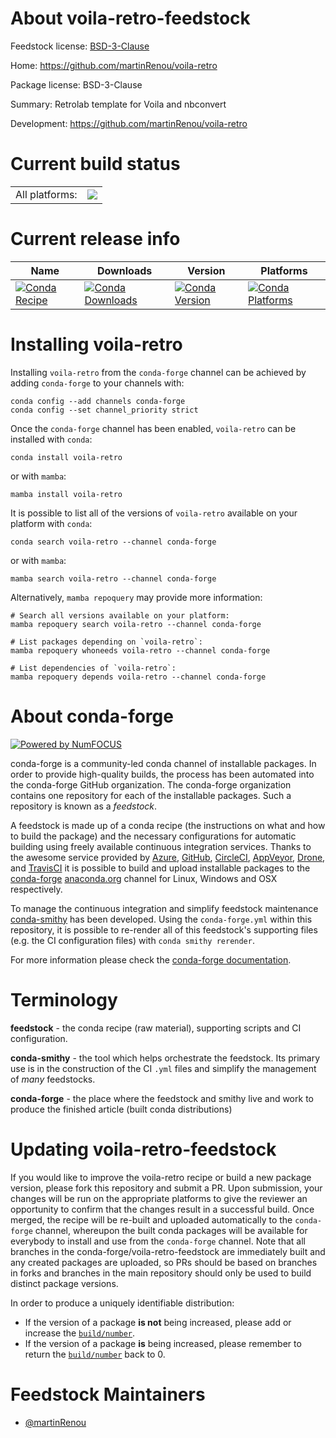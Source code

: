 About voila-retro-feedstock
===========================

Feedstock license: [BSD-3-Clause](https://github.com/conda-forge/voila-retro-feedstock/blob/main/LICENSE.txt)

Home: https://github.com/martinRenou/voila-retro

Package license: BSD-3-Clause

Summary: Retrolab template for Voila and nbconvert

Development: https://github.com/martinRenou/voila-retro

Current build status
====================


<table><tr><td>All platforms:</td>
    <td>
      <a href="https://dev.azure.com/conda-forge/feedstock-builds/_build/latest?definitionId=14993&branchName=main">
        <img src="https://dev.azure.com/conda-forge/feedstock-builds/_apis/build/status/voila-retro-feedstock?branchName=main">
      </a>
    </td>
  </tr>
</table>

Current release info
====================

| Name | Downloads | Version | Platforms |
| --- | --- | --- | --- |
| [![Conda Recipe](https://img.shields.io/badge/recipe-voila--retro-green.svg)](https://anaconda.org/conda-forge/voila-retro) | [![Conda Downloads](https://img.shields.io/conda/dn/conda-forge/voila-retro.svg)](https://anaconda.org/conda-forge/voila-retro) | [![Conda Version](https://img.shields.io/conda/vn/conda-forge/voila-retro.svg)](https://anaconda.org/conda-forge/voila-retro) | [![Conda Platforms](https://img.shields.io/conda/pn/conda-forge/voila-retro.svg)](https://anaconda.org/conda-forge/voila-retro) |

Installing voila-retro
======================

Installing `voila-retro` from the `conda-forge` channel can be achieved by adding `conda-forge` to your channels with:

```
conda config --add channels conda-forge
conda config --set channel_priority strict
```

Once the `conda-forge` channel has been enabled, `voila-retro` can be installed with `conda`:

```
conda install voila-retro
```

or with `mamba`:

```
mamba install voila-retro
```

It is possible to list all of the versions of `voila-retro` available on your platform with `conda`:

```
conda search voila-retro --channel conda-forge
```

or with `mamba`:

```
mamba search voila-retro --channel conda-forge
```

Alternatively, `mamba repoquery` may provide more information:

```
# Search all versions available on your platform:
mamba repoquery search voila-retro --channel conda-forge

# List packages depending on `voila-retro`:
mamba repoquery whoneeds voila-retro --channel conda-forge

# List dependencies of `voila-retro`:
mamba repoquery depends voila-retro --channel conda-forge
```


About conda-forge
=================

[![Powered by
NumFOCUS](https://img.shields.io/badge/powered%20by-NumFOCUS-orange.svg?style=flat&colorA=E1523D&colorB=007D8A)](https://numfocus.org)

conda-forge is a community-led conda channel of installable packages.
In order to provide high-quality builds, the process has been automated into the
conda-forge GitHub organization. The conda-forge organization contains one repository
for each of the installable packages. Such a repository is known as a *feedstock*.

A feedstock is made up of a conda recipe (the instructions on what and how to build
the package) and the necessary configurations for automatic building using freely
available continuous integration services. Thanks to the awesome service provided by
[Azure](https://azure.microsoft.com/en-us/services/devops/), [GitHub](https://github.com/),
[CircleCI](https://circleci.com/), [AppVeyor](https://www.appveyor.com/),
[Drone](https://cloud.drone.io/welcome), and [TravisCI](https://travis-ci.com/)
it is possible to build and upload installable packages to the
[conda-forge](https://anaconda.org/conda-forge) [anaconda.org](https://anaconda.org/)
channel for Linux, Windows and OSX respectively.

To manage the continuous integration and simplify feedstock maintenance
[conda-smithy](https://github.com/conda-forge/conda-smithy) has been developed.
Using the ``conda-forge.yml`` within this repository, it is possible to re-render all of
this feedstock's supporting files (e.g. the CI configuration files) with ``conda smithy rerender``.

For more information please check the [conda-forge documentation](https://conda-forge.org/docs/).

Terminology
===========

**feedstock** - the conda recipe (raw material), supporting scripts and CI configuration.

**conda-smithy** - the tool which helps orchestrate the feedstock.
                   Its primary use is in the construction of the CI ``.yml`` files
                   and simplify the management of *many* feedstocks.

**conda-forge** - the place where the feedstock and smithy live and work to
                  produce the finished article (built conda distributions)


Updating voila-retro-feedstock
==============================

If you would like to improve the voila-retro recipe or build a new
package version, please fork this repository and submit a PR. Upon submission,
your changes will be run on the appropriate platforms to give the reviewer an
opportunity to confirm that the changes result in a successful build. Once
merged, the recipe will be re-built and uploaded automatically to the
`conda-forge` channel, whereupon the built conda packages will be available for
everybody to install and use from the `conda-forge` channel.
Note that all branches in the conda-forge/voila-retro-feedstock are
immediately built and any created packages are uploaded, so PRs should be based
on branches in forks and branches in the main repository should only be used to
build distinct package versions.

In order to produce a uniquely identifiable distribution:
 * If the version of a package **is not** being increased, please add or increase
   the [``build/number``](https://docs.conda.io/projects/conda-build/en/latest/resources/define-metadata.html#build-number-and-string).
 * If the version of a package **is** being increased, please remember to return
   the [``build/number``](https://docs.conda.io/projects/conda-build/en/latest/resources/define-metadata.html#build-number-and-string)
   back to 0.

Feedstock Maintainers
=====================

* [@martinRenou](https://github.com/martinRenou/)

